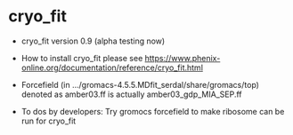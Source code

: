 # cryo_fit

- cryo_fit version 0.9 (alpha testing now)

- How to install cryo_fit
please see
https://www.phenix-online.org/documentation/reference/cryo_fit.html

- Forcefield (in .../gromacs-4.5.5.MDfit_serdal/share/gromacs/top) denoted as amber03.ff is actually amber03_gdp_MIA_SEP.ff

- To dos by developers:
Try gromocs forcefield to make ribosome can be run for cryo_fit

